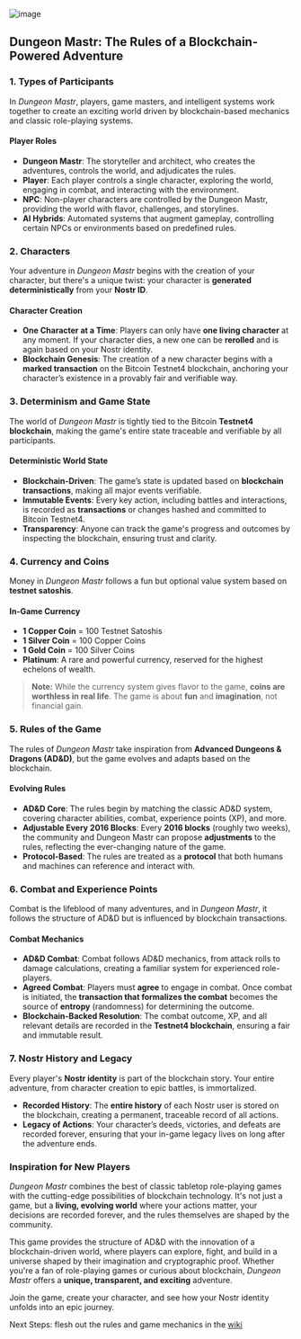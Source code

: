![image](https://github.com/user-attachments/assets/6c26639f-6748-4aaf-a49c-0f4af688653f)


## **Dungeon Mastr: The Rules of a Blockchain-Powered Adventure**

### **1. Types of Participants**
In *Dungeon Mastr*, players, game masters, and intelligent systems work together to create an exciting world driven by blockchain-based mechanics and classic role-playing systems.

#### **Player Roles**
- **Dungeon Mastr**: The storyteller and architect, who creates the adventures, controls the world, and adjudicates the rules.
- **Player**: Each player controls a single character, exploring the world, engaging in combat, and interacting with the environment.
- **NPC**: Non-player characters are controlled by the Dungeon Mastr, providing the world with flavor, challenges, and storylines.
- **AI Hybrids**: Automated systems that augment gameplay, controlling certain NPCs or environments based on predefined rules.

### **2. Characters**
Your adventure in *Dungeon Mastr* begins with the creation of your character, but there's a unique twist: your character is **generated deterministically** from your **Nostr ID**.

#### **Character Creation**
- **One Character at a Time**: Players can only have **one living character** at any moment. If your character dies, a new one can be **rerolled** and is again based on your Nostr identity.
- **Blockchain Genesis**: The creation of a new character begins with a **marked transaction** on the Bitcoin Testnet4 blockchain, anchoring your character’s existence in a provably fair and verifiable way.

### **3. Determinism and Game State**
The world of *Dungeon Mastr* is tightly tied to the Bitcoin **Testnet4 blockchain**, making the game's entire state traceable and verifiable by all participants.

#### **Deterministic World State**
- **Blockchain-Driven**: The game’s state is updated based on **blockchain transactions**, making all major events verifiable.
- **Immutable Events**: Every key action, including battles and interactions, is recorded as **transactions** or changes hashed and committed to Bitcoin Testnet4.
- **Transparency**: Anyone can track the game's progress and outcomes by inspecting the blockchain, ensuring trust and clarity.

### **4. Currency and Coins**
Money in *Dungeon Mastr* follows a fun but optional value system based on **testnet satoshis**.

#### **In-Game Currency**
- **1 Copper Coin** = 100 Testnet Satoshis
- **1 Silver Coin** = 100 Copper Coins
- **1 Gold Coin** = 100 Silver Coins
- **Platinum**: A rare and powerful currency, reserved for the highest echelons of wealth.

> **Note:** While the currency system gives flavor to the game, **coins are worthless in real life**. The game is about **fun** and **imagination**, not financial gain.

### **5. Rules of the Game**
The rules of *Dungeon Mastr* take inspiration from **Advanced Dungeons & Dragons (AD&D)**, but the game evolves and adapts based on the blockchain.

#### **Evolving Rules**
- **AD&D Core**: The rules begin by matching the classic AD&D system, covering character abilities, combat, experience points (XP), and more.
- **Adjustable Every 2016 Blocks**: Every **2016 blocks** (roughly two weeks), the community and Dungeon Mastr can propose **adjustments** to the rules, reflecting the ever-changing nature of the game.
- **Protocol-Based**: The rules are treated as a **protocol** that both humans and machines can reference and interact with.

### **6. Combat and Experience Points**
Combat is the lifeblood of many adventures, and in *Dungeon Mastr*, it follows the structure of AD&D but is influenced by blockchain transactions.

#### **Combat Mechanics**
- **AD&D Combat**: Combat follows AD&D mechanics, from attack rolls to damage calculations, creating a familiar system for experienced role-players.
- **Agreed Combat**: Players must **agree** to engage in combat. Once combat is initiated, the **transaction that formalizes the combat** becomes the source of **entropy** (randomness) for determining the outcome.
- **Blockchain-Backed Resolution**: The combat outcome, XP, and all relevant details are recorded in the **Testnet4 blockchain**, ensuring a fair and immutable result.

### **7. Nostr History and Legacy**
Every player's **Nostr identity** is part of the blockchain story. Your entire adventure, from character creation to epic battles, is immortalized.

- **Recorded History**: The **entire history** of each Nostr user is stored on the blockchain, creating a permanent, traceable record of all actions.
- **Legacy of Actions**: Your character’s deeds, victories, and defeats are recorded forever, ensuring that your in-game legacy lives on long after the adventure ends.

### **Inspiration for New Players**
*Dungeon Mastr* combines the best of classic tabletop role-playing games with the cutting-edge possibilities of blockchain technology. It's not just a game, but a **living, evolving world** where your actions matter, your decisions are recorded forever, and the rules themselves are shaped by the community.

This game provides the structure of AD&D with the innovation of a blockchain-driven world, where players can explore, fight, and build in a universe shaped by their imagination and cryptographic proof. Whether you're a fan of role-playing games or curious about blockchain, *Dungeon Mastr* offers a **unique, transparent, and exciting** adventure.

Join the game, create your character, and see how your Nostr identity unfolds into an epic journey.

Next Steps: flesh out the rules and game mechanics in the [wiki](https://github.com/dungeon-mastr/rules/wiki)

